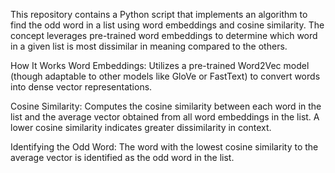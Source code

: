 This repository contains a Python script that implements an algorithm to find the odd word in a list using word embeddings and cosine similarity. The concept leverages pre-trained word embeddings to determine which word in a given list is most dissimilar in meaning compared to the others.

How It Works
Word Embeddings: Utilizes a pre-trained Word2Vec model (though adaptable to other models like GloVe or FastText) to convert words into dense vector representations.

Cosine Similarity: Computes the cosine similarity between each word in the list and the average vector obtained from all word embeddings in the list. A lower cosine similarity indicates greater dissimilarity in context.

Identifying the Odd Word: The word with the lowest cosine similarity to the average vector is identified as the odd word in the list.
